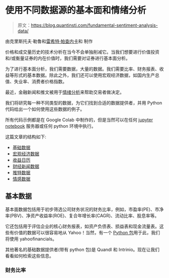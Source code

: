 # 使用不同数据源的基本面和情绪分析

> 原文：<https://blog.quantinsti.com/fundamental-sentiment-analysis-data/>

由克里斯托夫·勒鲁和[雷希特·帕查内卡](https://www.linkedin.com/in/rekhit/)和
制作

价格和成交量历史的技术分析在当今不会单独削减它。当我们想要进行价值投资和/或衡量证券的内在价值时，我们需要对证券进行基本面分析。

为了进行基本面分析，我们需要数据，大量的数据。我们需要比率、财务报表、收益等形式的基本数据。除此之外，我们还可以使用宏观经济数据，如国内生产总值、失业率、消费者价格指数。

最近，金融新闻和推文被用于[情绪分析](/tag/sentiment-trading/)来帮助交易者做决定。

我们将研究每一种不同类型的数据，为它们找到合适的数据提供者，并用 Python 代码给出一个如何使用这些数据的例子。

所有代码示例都是在 Google Colab 中制作的，但是当然可以在任何 [jupyter notebook](/python-data-types-variables-tutorial/) 服务器或任何 python 环境中执行。

这篇文章的结构如下:

*   [基础数据](#fundamental-data)
*   [宏观经济数据](#macroeconomic-data)
*   [收益日历](#earnings-calendar)
*   [财经新闻数据](#financial-news-data)
*   [推特数据](#twitter-data)
*   [情感数据](#sentiment-data)

## 基本数据

基本面数据包括用于初步筛选公司财务状况的财务比率，例如，市盈率(PE)、市净率(PBV)、净资产收益率(ROE)、复合年增长率(CAGR)、流动比率、股息率等。

它还包括用于评估企业的核心财务报表，如资产负债表、损益表和现金流量表。这些有价值的数据可以很容易地从 Yahoo！当然，有一个 [Python 包](/installing-python-packages/)用于此，我们将使用 yahoofinancials。

其他著名的基础数据提供者(带有 python 包)是 Quandl 和 Intrinio。现在让我们看看如何检索这些信息。

### 财务比率